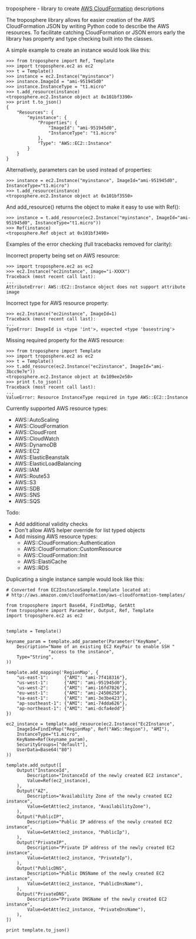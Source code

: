 troposphere - library to create [AWS CloudFormation][] descriptions

The troposphere library allows for easier creation of the AWS CloudFormation
JSON by writing Python code to describe the AWS resources. To facilitate
catching CloudFormation or JSON errors early the library has property and type
checking built into the classes.

A simple example to create an instance would look like this:
```
>>> from troposphere import Ref, Template
>>> import troposphere.ec2 as ec2
>>> t = Template()
>>> instance = ec2.Instance("myinstance")
>>> instance.ImageId = "ami-951945d0"
>>> instance.InstanceType = "t1.micro"
>>> t.add_resource(instance)
<troposphere.ec2.Instance object at 0x101bf3390>
>>> print t.to_json()
{
    "Resources": {
        "myinstance": {
            "Properties": {
                "ImageId": "ami-951945d0", 
                "InstanceType": "t1.micro"
            }, 
            "Type": "AWS::EC2::Instance"
        }
    }
}
```

Alternatively, parameters can be used instead of properties:
```
>>> instance = ec2.Instance("myinstance", ImageId="ami-951945d0", InstanceType="t1.micro")
>>> t.add_resource(instance)
<troposphere.ec2.Instance object at 0x101bf3550>
```

And add_resource() returns the object to make it easy to use with Ref():
```
>>> instance = t.add_resource(ec2.Instance("myinstance", ImageId="ami-951945d0", InstanceType="t1.micro"))
>>> Ref(instance)
<troposphere.Ref object at 0x101bf3490>
```

Examples of the error checking (full tracebacks removed for clarity):

Incorrect property being set on AWS resource:
```
>>> import troposphere.ec2 as ec2
>>> ec2.Instance("ec2instance", image="i-XXXX")
Traceback (most recent call last):
...
AttributeError: AWS::EC2::Instance object does not support attribute image
```

Incorrect type for AWS resource property:
```
>>> ec2.Instance("ec2instance", ImageId=1)
Traceback (most recent call last):
...
TypeError: ImageId is <type 'int'>, expected <type 'basestring'>
```

Missing required property for the AWS resource:
```
>>> from troposphere import Template
>>> import troposphere.ec2 as ec2
>>> t = Template()
>>> t.add_resource(ec2.Instance("ec2instance", ImageId="ami-3bcc9e7e"))
<troposphere.ec2.Instance object at 0x109ee2e50>
>>> print t.to_json()
Traceback (most recent call last):
...
ValueError: Resource InstanceType required in type AWS::EC2::Instance
```

Currently supported AWS resource types:
- AWS::AutoScaling
- AWS::CloudFormation
- AWS::CloudFront
- AWS::CloudWatch
- AWS::DynamoDB
- AWS::EC2
- AWS::ElasticBeanstalk
- AWS::ElasticLoadBalancing
- AWS::IAM
- AWS::Route53
- AWS::S3
- AWS::SDB
- AWS::SNS
- AWS::SQS

Todo:
- Add additional validity checks
- Don't allow AWS helper override for list typed objects
- Add missing AWS resource types:
  - AWS::CloudFormation::Authentication
  - AWS::CloudFormation::CustomResource
  - AWS::CloudFormation::Init
  - AWS::ElastiCache
  - AWS::RDS

Duplicating a single instance sample would look like this:

```
# Converted from EC2InstanceSample.template located at:
# http://aws.amazon.com/cloudformation/aws-cloudformation-templates/

from troposphere import Base64, FindInMap, GetAtt
from troposphere import Parameter, Output, Ref, Template
import troposphere.ec2 as ec2


template = Template()

keyname_param = template.add_parameter(Parameter("KeyName",
    Description="Name of an existing EC2 KeyPair to enable SSH "
                "access to the instance",
    Type="String",
))

template.add_mapping('RegionMap', {
    "us-east-1":      {"AMI": "ami-7f418316"},
    "us-west-1":      {"AMI": "ami-951945d0"},
    "us-west-2":      {"AMI": "ami-16fd7026"},
    "eu-west-1":      {"AMI": "ami-24506250"},
    "sa-east-1":      {"AMI": "ami-3e3be423"},
    "ap-southeast-1": {"AMI": "ami-74dda626"},
    "ap-northeast-1": {"AMI": "ami-dcfa4edd"}
})

ec2_instance = template.add_resource(ec2.Instance("Ec2Instance",
    ImageId=FindInMap("RegionMap", Ref("AWS::Region"), "AMI"),
    InstanceType="t1.micro",
    KeyName=Ref(keyname_param),
    SecurityGroups=["default"],
    UserData=Base64("80")
))

template.add_output([
    Output("InstanceId",
        Description="InstanceId of the newly created EC2 instance",
        Value=Ref(ec2_instance),
    ),
    Output("AZ",
        Description="Availability Zone of the newly created EC2 instance",
        Value=GetAtt(ec2_instance, "AvailabilityZone"),
    ),
    Output("PublicIP",
        Description="Public IP address of the newly created EC2 instance",
        Value=GetAtt(ec2_instance, "PublicIp"),
    ),
    Output("PrivateIP",
        Description="Private IP address of the newly created EC2 instance",
        Value=GetAtt(ec2_instance, "PrivateIp"),
    ),
    Output("PublicDNS",
        Description="Public DNSName of the newly created EC2 instance",
        Value=GetAtt(ec2_instance, "PublicDnsName"),
    ),
    Output("PrivateDNS",
        Description="Private DNSName of the newly created EC2 instance",
        Value=GetAtt(ec2_instance, "PrivateDnsName"),
    ),
])

print template.to_json()
```

[AWS CloudFormation]: http://aws.amazon.com/cloudformation
